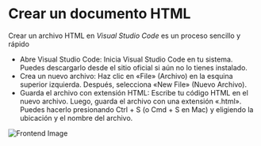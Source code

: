 # Crear un documento HTML

Crear un archivo HTML en *Visual Studio Code* es un proceso sencillo y rápido

 - Abre Visual Studio Code: Inicia Visual Studio Code en tu sistema. Puedes descargarlo desde el sitio oficial si aún no lo tienes instalado.
 - Crea un nuevo archivo: Haz clic en «File» (Archivo) en la esquina superior izquierda. Después, selecciona «New File» (Nuevo Archivo).
 - Guarda el archivo con extensión HTML: Escribe tu código HTML en el nuevo archivo. Luego, guarda el archivo con una extensión «.html». Puedes hacerlo presionando Ctrl + S (o Cmd + S en Mac) y eligiendo la ubicación y el nombre del archivo.

![Frontend Image](./images/frontend.gif)

